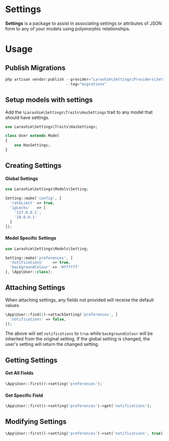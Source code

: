 # Settings

**Settings** is a package to assist in associating settings or attributes of JSON form to any of your models using polymorphic relationships.

# Usage

## Publish Migrations
```php
php artisan vendor:publish --provider="Larashim\Settings\Providers\SettingsServiceProvider" \
                           --tag="migrations"
```

## Setup models with settings

Add the `\Larashim\Settings\Traits\HasSettings` trait to any model that should have settings.

```php
use Larashim\Settings\Traits\HasSettings;

class User extends Model
{
    use HasSettings;
}
```

## Creating Settings

#### Global Settings

```php
use Larashim\Settings\Models\Setting;

Setting::make('config', [
  'rateLimit' => true,
  'ipLocks'   => [
    '127.0.0.1',
    '10.0.0.1'
  ]
]);
```

#### Model Specific Settings

```php
use Larashim\Settings\Models\Setting;

Setting::make('preferences', [
  'notifications'    => true,
  'backgroundColour' => '#ffffff'
], \App\User::class);
```

## Attaching Settings
When attaching settings, any fields not provided will receive the default values.
```php
\App\User::find(1)->attachSetting('preferences', [
  'notifications' => false,
]);
```
The above will set `notifications` to `true` while `backgroundColour` will be inherited from the original setting. If the global setting is changed, the user's setting will return the changed setting.

## Getting Settings

#### Get All Fields
```php
\App\User::first()->setting('preferences');
```

#### Get Specific Field
```php
\App\User::first()->setting('preferences')->get('notifications');
```

## Modifying Settings
```php
\App\User::first()->setting('preferences')->set('notifications', true);
```

